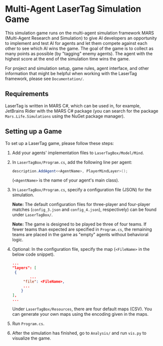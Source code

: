 # Multi-Agent LaserTag Simulation Game

This simulation game runs on the multi-agent simulation framework MARS (Multi-Agent Research and Simulation) to give AI developers an opportunity to implement and test AI for agents and let them compete against each other to see which AI wins the game. The goal of the game is to collect as many points as possible (by "tagging" enemy agents). The agent with the highest score at the end of the simulation time wins the game. 

For project and simulation setup, game rules, agent interface, and other information that might be helpful when working with the LaserTag framework, please see `Documentation/`.

## Requirements

LaserTag is written in MARS C#, which can be used in, for example, JetBrains Rider with the MARS C# package (you can search for the package `Mars.Life.Simulations` using the NuGet package manager).

## Setting up a Game

To set up a LaserTag game, please follow these steps:

1. Add your agents' implementation files to `LaserTagBox/Model/Mind`.

2. In `LaserTagBox/Program.cs`, add the following line per agent:

   ```csharp
   description.AddAgent<<AgentName>, PlayerMindLayer>();
   ```

   (`<AgentName>` is the name of your agent's main class).

3. In `LaserTagBox/Program.cs`, specify a configuration file (JSON) for the simulation.

   **Note:** The default configuration files for three-player and four-player matches (`config_3.json` and `config_4.json`), respectively) can be found under `LaserTagBox/`.

   **Note:** The game is designed to be played be three of four teams. If fewer teams than expected are specified in `Program.cs`, the remaining teams are placed in the game as "empty" agents without behavioral logic.

4. Optional: In the configuration file, specify the map (`<FileName>` in the below code snippet).

   ```json
   ...
   "layers": [
   	{
           ...
   		"file": <FileName>,
   		...
       }
   ],
   ...
   ```

   Under `LaserTagBox/Resources`, there are four default maps (CSV). You can generate your own maps using the encoding given in the maps.

5. Run `Program.cs`.

6. After the simulation has finished, go to `Analysis/` and run `vis.py` to visualize the game.